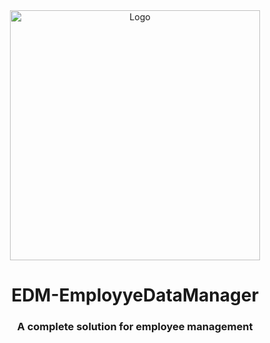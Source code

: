 <div align="center"><img src="https://fiverr-res.cloudinary.com/image/upload/f_png,q_auto,t_makers_project_variation_preview/v1/secured-attachments/makers_project_variation/preview_file/e350fdfcb9a26df8be2b5d75435b048a-1685929980/647c92b90915a84f5d287aaf.svg?__cld_token__=exp=1688896824~hmac=c9fd0e45fd5e525d2f83c657b60a9561affe35151ccd03a1f643e97915d4730a" alt="Logo" width='400' hieght='400'/></div>

<h1 align="center">EDM-EmployyeDataManager</h1>
<h3 align="center">A complete solution for employee management</h3>

